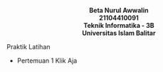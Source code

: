 <p align ="center"><b>
Beta Nurul Awwalin<br>
21104410091<br>
Teknik Informatika - 3B<br>
Universitas Islam Balitar
</b></p>

<span>Praktik Latihan</span><br>
<ul>
  <li>Pertemuan 1 <a href:"https://codepen.io/collection/aMZPrG"> Klik Aja</a></li>
</ul>
